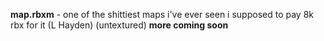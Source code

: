 **map.rbxm** - one of the shittiest maps i've ever seen i supposed to pay 8k rbx for it (L Hayden)  (untextured)
**more coming soon**
